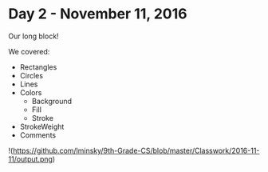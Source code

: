 # Day 2 - November 11, 2016

Our long block!

We covered:
* Rectangles
* Circles
* Lines
* Colors
  * Background
  * Fill
  * Stroke
* StrokeWeight
* Comments

!(https://github.com/lminsky/9th-Grade-CS/blob/master/Classwork/2016-11-11/output.png)
